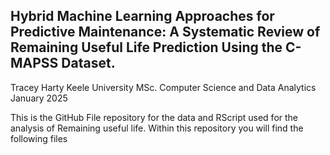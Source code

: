 
Hybrid Machine Learning Approaches for Predictive Maintenance: A Systematic Review of Remaining Useful Life Prediction Using the C-MAPSS Dataset.
-

Tracey Harty
Keele University
MSc. Computer Science and Data Analytics
January 2025

This is the GitHub File repository for the data and RScript used for the analysis of Remaining useful life. 
Within this repository you will find the following files 


  
